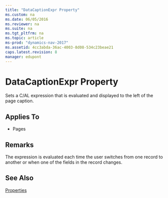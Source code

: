 ```yaml
---
title: "DataCaptionExpr Property"
ms.custom: na
ms.date: 06/05/2016
ms.reviewer: na
ms.suite: na
ms.tgt_pltfrm: na
ms.topic: article
ms-prod: "dynamics-nav-2017"
ms.assetid: 4cc3abda-36ac-4003-8d08-534c23beae21
caps.latest.revision: 8
manager: edupont
---
```

# DataCaptionExpr Property
Sets a C/AL expression that is evaluated and displayed to the left of the page caption.  
  
## Applies To  
  
-   Pages  
  
## Remarks  
 The expression is evaluated each time the user switches from one record to another or when one of the fields in the record changes.  
  
## See Also  
 [Properties](Properties.md)